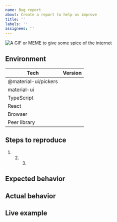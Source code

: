 ```yaml
---
name: Bug report
about: Create a report to help us improve
title: ''
labels: ''
assignees: ''
---
```


<!-- Thanks so much for your time taking to open an issue, your work is appreciated! ❤️ -->

<!-- If you don't mind add a fun gif or meme, but no pressure -->

![A GIF or MEME to give some spice of the internet](url)

## Environment

| Tech                 | Version |
| -------------------- | ------- |
| @material-ui/pickers |         |
| material-ui          |         |
| TypeScript           |         |
| React                |         |
| Browser              |         |
| Peer library         |         | <!-- date-fns, luxon or moment and version  --> |

## Steps to reproduce

1. 2. 3.

## Expected behavior

<!-- What behavior do you expect? -->

## Actual behavior

<!-- What behavior do you see? -->

## Live example

<!--
 Live examples help us to investigate bugs and save our time.
 Please try to make this example as simple as possible.
 To create an example you can fork this playground:
 https://codesandbox.io/s/o7oojxx1pq
-->
